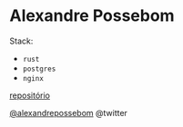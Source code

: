 
# Alexandre Possebom

Stack:

- `rust`
- `postgres`
- `nginx`

[repositório](https://github.com/alexandrepossebom/rinha-de-backend-2024-rust)

[@alexandrepossebom](https://twitter.com/alexandrepossebom) @twitter
